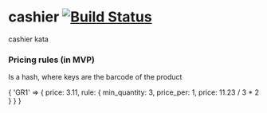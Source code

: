 # cashier [![Build Status](https://travis-ci.com/argami/cashier.svg?branch=main)](https://travis-ci.com/argami/cashier)
cashier kata


### Pricing rules (in MVP)

Is a hash, where keys are the barcode of the product

{ 'GR1' => { 
    price: 3.11,
    rule: { min_quantity: 3, price_per: 1, price: 11.23 / 3 * 2 } } }